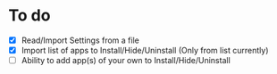 # To do
- [X] Read/Import Settings from a file
- [X] Import list of apps to Install/Hide/Uninstall (Only from list currently)
- [ ] Ability to add app(s) of your own to Install/Hide/Uninstall
